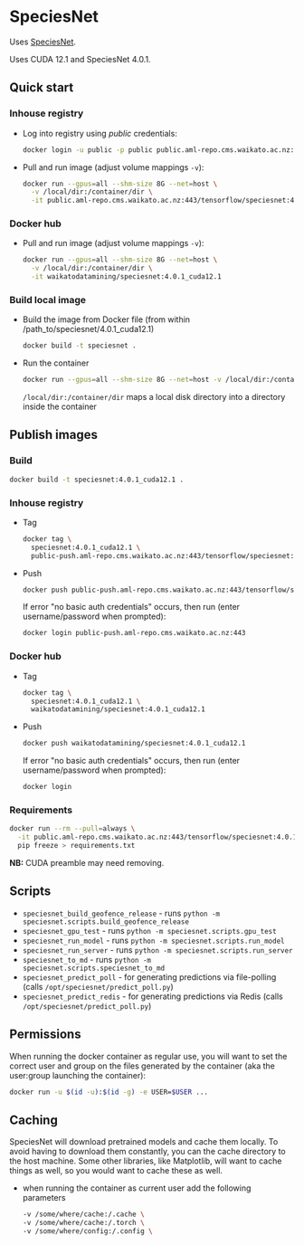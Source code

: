 # SpeciesNet

Uses [SpeciesNet](https://github.com/google/cameratrapai).

Uses CUDA 12.1 and SpeciesNet 4.0.1.


## Quick start

### Inhouse registry

* Log into registry using *public* credentials:

  ```bash
  docker login -u public -p public public.aml-repo.cms.waikato.ac.nz:443 
  ```

* Pull and run image (adjust volume mappings `-v`):

  ```bash
  docker run --gpus=all --shm-size 8G --net=host \
    -v /local/dir:/container/dir \
    -it public.aml-repo.cms.waikato.ac.nz:443/tensorflow/speciesnet:4.0.1_cuda12.1
  ```

### Docker hub

* Pull and run image (adjust volume mappings `-v`):

  ```bash
  docker run --gpus=all --shm-size 8G --net=host \
    -v /local/dir:/container/dir \
    -it waikatodatamining/speciesnet:4.0.1_cuda12.1
  ```

### Build local image

* Build the image from Docker file (from within /path_to/speciesnet/4.0.1_cuda12.1)

  ```bash
  docker build -t speciesnet .
  ```
  
* Run the container

  ```bash
  docker run --gpus=all --shm-size 8G --net=host -v /local/dir:/container/dir -it speciesnet
  ```
  `/local/dir:/container/dir` maps a local disk directory into a directory inside the container


## Publish images

### Build

```bash
docker build -t speciesnet:4.0.1_cuda12.1 .
```

### Inhouse registry  

* Tag

  ```bash
  docker tag \
    speciesnet:4.0.1_cuda12.1 \
    public-push.aml-repo.cms.waikato.ac.nz:443/tensorflow/speciesnet:4.0.1_cuda12.1
  ```
  
* Push

  ```bash
  docker push public-push.aml-repo.cms.waikato.ac.nz:443/tensorflow/speciesnet:4.0.1_cuda12.1
  ```
  If error "no basic auth credentials" occurs, then run (enter username/password when prompted):
  
  ```bash
  docker login public-push.aml-repo.cms.waikato.ac.nz:443
  ```

### Docker hub  

* Tag

  ```bash
  docker tag \
    speciesnet:4.0.1_cuda12.1 \
    waikatodatamining/speciesnet:4.0.1_cuda12.1
  ```
  
* Push

  ```bash
  docker push waikatodatamining/speciesnet:4.0.1_cuda12.1
  ```
  If error "no basic auth credentials" occurs, then run (enter username/password when prompted):
  
  ```bash
  docker login
  ``` 


### Requirements

```bash
docker run --rm --pull=always \
  -it public.aml-repo.cms.waikato.ac.nz:443/tensorflow/speciesnet:4.0.1_cuda12.1 \
  pip freeze > requirements.txt
```

**NB:** CUDA preamble may need removing.


## Scripts

* `speciesnet_build_geofence_release` - runs `python -m speciesnet.scripts.build_geofence_release`
* `speciesnet_gpu_test` - runs `python -m speciesnet.scripts.gpu_test`
* `speciesnet_run_model` - runs `python -m speciesnet.scripts.run_model`
* `speciesnet_run_server` - runs `python -m speciesnet.scripts.run_server`
* `speciesnet_to_md` - runs `python -m speciesnet.scripts.speciesnet_to_md`
* `speciesnet_predict_poll` - for generating predictions via file-polling (calls `/opt/speciesnet/predict_poll.py`)
* `speciesnet_predict_redis` - for generating predictions via Redis (calls `/opt/speciesnet/predict_poll.py`)


## Permissions

When running the docker container as regular use, you will want to set the correct
user and group on the files generated by the container (aka the user:group launching
the container):

```bash
docker run -u $(id -u):$(id -g) -e USER=$USER ...
```

## Caching

SpeciesNet will download pretrained models and cache them locally. To avoid having
to download them constantly, you can the cache directory to the host machine.
Some other libraries, like Matplotlib, will want to cache things as well, so you
would want to cache these as well.

* when running the container as current user add the following parameters

  ```bash
  -v /some/where/cache:/.cache \
  -v /some/where/cache:/.torch \
  -v /some/where/config:/.config \
  ```

